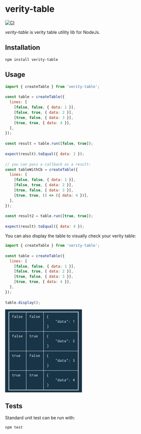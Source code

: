 # verity-table

[![CI](https://github.com/pierreroth64/verity-table/workflows/CI/badge.svg)](https://github.com/pierreroth64/verity-table/actions?query=workflow%3ACI)

_verity-table_ is verity table utility lib for NodeJs.

## Installation

```
npm install verity-table
```

## Usage

```js
import { createTable } from 'verity-table';

const table = createTable({
  lines: [
    [false, false, { data: 1 }],
    [false, true, { data: 2 }],
    [true, false, { data: 3 }],
    [true, true, { data: 4 }],
  ],
});

const result = table.run([false, true]);

expect(result).toEqual({ data: 2 });

// you can pass a callback as a result:
const tableWithCb = createTable({
  lines: [
    [false, false, { data: 1 }],
    [false, true, { data: 2 }],
    [true, false, { data: 3 }],
    [true, true, () => ({ data: 4 })],
  ],
});

const result2 = table.run([true, true]);

expect(result).toEqual({ data: 4 });
```

You can also display the table to visually check your verity table:

```js
import { createTable } from 'verity-table';

const table = createTable({
  lines: [
    [false, false, { data: 1 }],
    [false, true, { data: 2 }],
    [true, false, { data: 3 }],
    [true, true, { data: 4 }],
  ],
});

table.display();
```

![table](./images/table.png?raw=true 'Table')

## Tests

Standard unit test can be run with:

```
npm test
```
